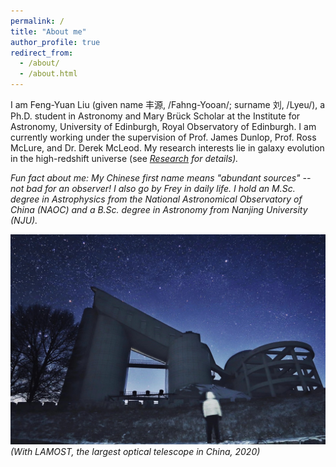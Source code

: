 ```yaml
---
permalink: /
title: "About me"
author_profile: true
redirect_from: 
  - /about/
  - /about.html
---
```


I am Feng-Yuan Liu (given name 丰源, /Fahng-Yooan/; surname 刘, /Lyeu/), a Ph.D. student in Astronomy and Mary Brück Scholar at the Institute for Astronomy, University of Edinburgh, Royal Observatory of Edinburgh. I am currently working under the supervision of Prof. James Dunlop, Prof. Ross McLure, and Dr. Derek McLeod. My research interests lie in galaxy evolution in the high-redshift universe (see <i>[Research](https://freyfyliu.github.io/research/)<i> for details).

Fun fact about me: My Chinese first name means "abundant sources" -- not bad for an observer! I also go by Frey in daily life. I hold an M.Sc. degree in Astrophysics from the National Astronomical Observatory of China (NAOC) and a B.Sc. degree in Astronomy from Nanjing University (NJU).

<img src='/images/lamost.jpg'>
<i>(With LAMOST, the largest optical telescope in China, 2020)<i>
